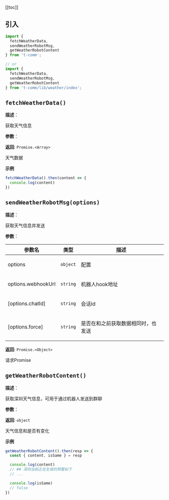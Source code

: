 [[toc]]

<h2>引入</h2>

```ts
import {
  fetchWeatherData,
  sendWeatherRobotMsg,
  getWeatherRobotContent
} from 't-comm';

// or
import {
  fetchWeatherData,
  sendWeatherRobotMsg,
  getWeatherRobotContent
} from 't-comm/lib/weather/index';
```


## `fetchWeatherData()` 


**描述**：<p>获取天气信息</p>

**参数**：

**返回**: <code>Promise.&lt;Array&gt;</code><br>

<p>天气数据</p>

**示例**

```typescript
fetchWeatherData().then(content => {
  console.log(content)
})
```
<a name="sendWeatherRobotMsg"></a>

## `sendWeatherRobotMsg(options)` 


**描述**：<p>获取天气信息并发送</p>

**参数**：


| 参数名 | 类型 | 描述 |
| --- | --- | --- |
| options | <code>object</code> | <p>配置</p> |
| options.webhookUrl | <code>string</code> | <p>机器人hook地址</p> |
| [options.chatId] | <code>string</code> | <p>会话Id</p> |
| [options.force] | <code>string</code> | <p>是否在和之前获取数据相同时，也发送</p> |

**返回**: <code>Promise.&lt;Object&gt;</code><br>

<p>请求Promise</p>

<a name="getWeatherRobotContent"></a>

## `getWeatherRobotContent()` 


**描述**：<p>获取深圳天气信息，可用于通过机器人发送到群聊</p>

**参数**：

**返回**: <code>object</code><br>

<p>天气信息和是否有变化</p>

**示例**

```typescript
getWeatherRobotContent().then(resp => {
  const { content, isSame } = resp

  console.log(content)
  // ## 深圳当前正在生效的预警如下
  // ...

  console.log(isSame)
  // false
})
```
